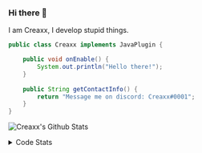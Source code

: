 ### Hi there 👋

I am Creaxx, I develop stupid things. 

```java
public class Creaxx implements JavaPlugin {

    public void onEnable() {
        System.out.println("Hello there!");
    }
    
    public String getContactInfo() {
        return "Message me on discord: Creaxx#0001";
    }
}
```

![Creaxx's Github Stats](https://github-readme-stats.vercel.app/api?username=CreaxxOG&show_icons=true&theme=dark&count_private=true)

<details>
  <summary>Code Stats</summary>

<!--START_SECTION:waka-->
![Code Time](http://img.shields.io/badge/Code%20Time-1%2C134%20hrs%205%20mins-blue)

![Lines of code](https://img.shields.io/badge/From%20Hello%20World%20I%27ve%20Written-166%20lines%20of%20code-blue)

**🐱 My GitHub Data** 

> 📦 66.3 kB Used in GitHub's Storage 
 > 
> 🏆 821 Contributions in the Year 2023
 > 
> 🚫 Not Opted to Hire
 > 
> 📜 4 Public Repositories 
 > 
> 🔑 2 Private Repositories 
 > 
**I'm an Early 🐤** 

```text
🌞 Morning                177 commits         ██░░░░░░░░░░░░░░░░░░░░░░░   06.77 % 
🌆 Daytime                1158 commits        ███████████░░░░░░░░░░░░░░   44.27 % 
🌃 Evening                1239 commits        ████████████░░░░░░░░░░░░░   47.36 % 
🌙 Night                  42 commits          ░░░░░░░░░░░░░░░░░░░░░░░░░   01.61 % 
```
📅 **I'm Most Productive on Sunday** 

```text
Monday                   316 commits         ███░░░░░░░░░░░░░░░░░░░░░░   12.08 % 
Tuesday                  327 commits         ███░░░░░░░░░░░░░░░░░░░░░░   12.50 % 
Wednesday                324 commits         ███░░░░░░░░░░░░░░░░░░░░░░   12.39 % 
Thursday                 408 commits         ████░░░░░░░░░░░░░░░░░░░░░   15.60 % 
Friday                   238 commits         ██░░░░░░░░░░░░░░░░░░░░░░░   09.10 % 
Saturday                 496 commits         █████░░░░░░░░░░░░░░░░░░░░   18.96 % 
Sunday                   507 commits         █████░░░░░░░░░░░░░░░░░░░░   19.38 % 
```


📊 **This Week I Spent My Time On** 

```text
💬 Programming Languages: 
Java                     3 hrs 16 mins       ██████████████████████░░░   89.31 % 
YAML                     8 mins              █░░░░░░░░░░░░░░░░░░░░░░░░   03.93 % 
XML                      8 mins              █░░░░░░░░░░░░░░░░░░░░░░░░   03.77 % 
Kotlin                   4 mins              █░░░░░░░░░░░░░░░░░░░░░░░░   02.17 % 
Properties               1 min               ░░░░░░░░░░░░░░░░░░░░░░░░░   00.52 % 

🔥 Editors: 
IntelliJ                 3 hrs 39 mins       █████████████████████████   100.00 % 
```

**I Mostly Code in Java** 

```text
Java                     15 repos            ████████████████░░░░░░░░░   65.22 % 
Kotlin                   7 repos             ████████░░░░░░░░░░░░░░░░░   30.43 % 
EJS                      1 repo              █░░░░░░░░░░░░░░░░░░░░░░░░   04.35 % 
```




 Last Updated on 08/03/2023 18:25:53 UTC
<!--END_SECTION:waka-->
</details>

